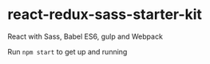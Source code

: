 # react-redux-sass-starter-kit

React with Sass, Babel ES6, gulp and Webpack

Run ```npm start``` to get up and running
